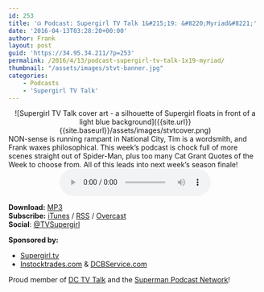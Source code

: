 ```yaml
---
id: 253
title: '☊ Podcast: Supergirl TV Talk 1&#215;19: &#8220;Myriad&#8221;'
date: '2016-04-13T03:28:20+00:00'
author: Frank
layout: post
guid: 'https://34.95.34.211/?p=253'
permalink: /2016/4/13/podcast-supergirl-tv-talk-1x19-myriad/
thumbnail: "/assets/images/stvt-banner.jpg"
categories:
    - Podcasts
    - 'Supergirl TV Talk'
---
```


<div markdown="1" style="text-align: center;">
![Supergirl TV Talk cover art - a silhouette of Supergirl floats in front of a light blue background]({{site.url}}{{site.baseurl}}/assets/images/stvtcover.png)
</div>
NON-sense is running rampant in National City, Tim is a wordsmith, and Frank waxes philosophical. This week’s podcast is chock full of more scenes straight out of Spider-Man, plus too many Cat Grant Quotes of the Week to choose from. All of this leads into next week’s season finale!

<div markdown="1" style="text-align: center;">
<audio controls="controls"><source src="http://www.podtrac.com/pts/redirect.mp3/archive.org/download/STVT1x19/STVT1x19.mp3" type="audio/mpeg"></source><embed height="80px" width="80px"></embed> Your browser does not support this audio</audio>  
</div>  
  
**Download:** [MP3](http://www.podtrac.com/pts/redirect.mp3/archive.org/download/STVT1x19/STVT1x19.mp3)  
**Subscribe:** [iTunes](https://itunes.apple.com/us/podcast/supergirl-tv-talk/id961461785) / [RSS](http://feeds.feedburner.com/supergirltvtalk) / [Overcast](https://overcast.fm/itunes961461785/supergirl-tv-talk-a-supergirl-podcast)  
**Social**: [@TVSupergirl](https://twitter.com/TVSupergirl)

**Sponsored by:**
- [Supergirl.tv](http://supergirl.tv/)
- [Instocktrades.com](http://instocktrades.com/) &amp; [DCBService.com](http://dcbservice.com/)

Proud member of [DC TV Talk](http://dctvtalk.com/) and the [Superman Podcast Network](http://www.supermanpodcastnetwork.com/)!